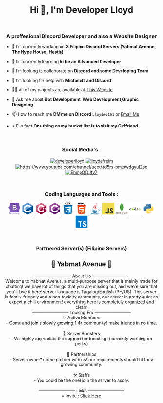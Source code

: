 <!-- First Header -->
<h1 align="center">
	Hi 👋, I'm Developer Lloyd
</h1>

<br>

<!-- Second Header -->
<h3 align="center">
	A proffesional Discord Developer and also a Website Designer
</h3>

<!-- User Description -->
- 🔭 I’m currently working on **3 Filipino Discord Servers (Yabmat Avenue, The Hype House, Hestia)**

- 🌱 I’m currently learning **to be an Advanced Developer**

- 👯 I’m looking to collaborate on **Discord and some Developing Team**

- 🤝 I’m looking for help with **Mictosoft and Discord**

- 👨‍💻 All of my projects are available at <a href="https://dev--websites.devlloyd.autocode.gg/websites.html">This Website</a>

- 💬 Ask me about **Bot Development, Web Development,Graphic Designing**

- 📫 How to reach me **DM me on Discord** `Lloyd#6161` or <a href="lloyddeveloper13@gmail.com">Email Me</a>

- ⚡ Fun fact **One thing on my bucket list is to visit my Girlfriend.**

<br>

<!-- Third Header -->
<h3 align="center">
	Social Media's :
</h3>
<p align="center">
	<a href="https://twitter.com/developerlloyd" target="blank"><img align="center" src="https://raw.githubusercontent.com/rahuldkjain/github-profile-readme-generator/master/src/images/icons/Social/twitter.svg" alt="developerlloyd" height="30" width="40" /></a>
    <a href="https://fb.com/lloydefreim" target="blank"><img align="center" src="https://raw.githubusercontent.com/rahuldkjain/github-profile-readme-generator/master/src/images/icons/Social/facebook.svg" alt="lloydefreim" height="30" width="40" /></a>
    <a href="https://www.youtube.com/channel/UCethtD5rs-pMTSwDgYuL2OQ" target="blank"><img align="center" src="https://raw.githubusercontent.com/rahuldkjain/github-profile-readme-generator/master/src/images/icons/Social/youtube.svg" alt="https://www.youtube.com/channel/ucethtd5rs-pmtswdgyul2oq" height="30" width="40" /></a>
    <a href="https://discord.gg/EhmpQDJfv7" target="blank"><img align="center" src="https://raw.githubusercontent.com/rahuldkjain/github-profile-readme-generator/master/src/images/icons/Social/discord.svg" alt="EhmpQDJfv7" height="30" width="40" /></a>
</p>

<br>

<!-- Fourth Header -->
<h3 align="center">
	Coding Languages and Tools :
</h3>
<p align="center">
	<a href="https://getbootstrap.com" target="_blank" rel="noreferrer"> <img src="https://raw.githubusercontent.com/devicons/devicon/master/icons/bootstrap/bootstrap-plain-wordmark.svg" alt="bootstrap" width="40" height="40"/> </a> 
	<a href="https://www.cprogramming.com/" target="_blank" rel="noreferrer"> <img src="https://raw.githubusercontent.com/devicons/devicon/master/icons/c/c-original.svg" alt="c" width="40" height="40"/> </a> 
	<a href="https://www.w3schools.com/cpp/" target="_blank" rel="noreferrer"> <img src="https://raw.githubusercontent.com/devicons/devicon/master/icons/cplusplus/cplusplus-original.svg" alt="cplusplus" width="40" height="40"/> </a> 
	<a href="https://www.w3schools.com/cs/" target="_blank" rel="noreferrer"> <img src="https://raw.githubusercontent.com/devicons/devicon/master/icons/csharp/csharp-original.svg" alt="csharp" width="40" height="40"/> </a> 
	<a href="https://www.w3schools.com/css/" target="_blank" rel="noreferrer"> <img src="https://raw.githubusercontent.com/devicons/devicon/master/icons/css3/css3-original-wordmark.svg" alt="css3" width="40" height="40"/> </a> 
	<a href="https://www.w3.org/html/" target="_blank" rel="noreferrer"> <img src="https://raw.githubusercontent.com/devicons/devicon/master/icons/html5/html5-original-wordmark.svg" alt="html5" width="40" height="40"/> </a>
	<a href="https://www.java.com" target="_blank" rel="noreferrer"> <img src="https://raw.githubusercontent.com/devicons/devicon/master/icons/java/java-original.svg" alt="java" width="40" height="40"/> </a> 
	<a href="https://developer.mozilla.org/en-US/docs/Web/JavaScript" target="_blank" rel="noreferrer"> <img src="https://raw.githubusercontent.com/devicons/devicon/master/icons/javascript/javascript-original.svg" alt="javascript" width="40" height="40"/> </a> 
	<a href="https://www.mongodb.com/" target="_blank" rel="noreferrer"> <img src="https://raw.githubusercontent.com/devicons/devicon/master/icons/mongodb/mongodb-original-wordmark.svg" alt="mongodb" width="40" height="40"/> </a> 
	<a href="https://nodejs.org" target="_blank" rel="noreferrer"> <img src="https://raw.githubusercontent.com/devicons/devicon/master/icons/nodejs/nodejs-original-wordmark.svg" alt="nodejs" width="40" height="40"/> </a> <a href="https://www.python.org" target="_blank" rel="noreferrer"> <img src="https://raw.githubusercontent.com/devicons/devicon/master/icons/python/python-original.svg" alt="python" width="40" height="40"/> </a> 
	<a href="https://www.typescriptlang.org/" target="_blank" rel="noreferrer"> <img src="https://raw.githubusercontent.com/devicons/devicon/master/icons/typescript/typescript-original.svg" alt="typescript" width="40" height="40"/> </a>
</p>

<br>

<!-- Fifth Header -->
<h3 align="center">
	Partnered Server(s) (Filipino Servers)
</h3>
<h2 align="center">
	🌲 Yabmat Avenue 🌲
</h2>
<p align="center">
────────────  About Us  ──────────── 
<br>
Welcome to Yabmat Avenue, a multi-purpose server that is mainly made for chatting! we have lot of things that you are missing out, and we're sure that you'll love it here! server language is Tagalog/English (PH/US). This server is family-friendly and a non-toxicity community, our server is pretty quiet so expect a chill environment! everything here is completely organized and clean! 
<br> 
────────────  Looking For  ────────────
<br>
✨ Active Members 
<br>
 -  Come and join a slowly growing 1.4k community! make friends in no time.
<br><br>
🤎 Server Boosters
<br>
 -  We highly appreciate the support for boosting! (currently working on perks)
<br><br>
🤝 Partnerships
<br>
 -  Server owner? come partner with us! our requirements should fit for a growing community.
<br><br>
⚒ Staffs
<br>
 -  You could be the one! join the server to apply.
<br><br>
────────────  Links  ────────────
<br>
• Invite : <a href="https://discord.gg/8mfUh3bmKq">Click Here</a>
</p>
